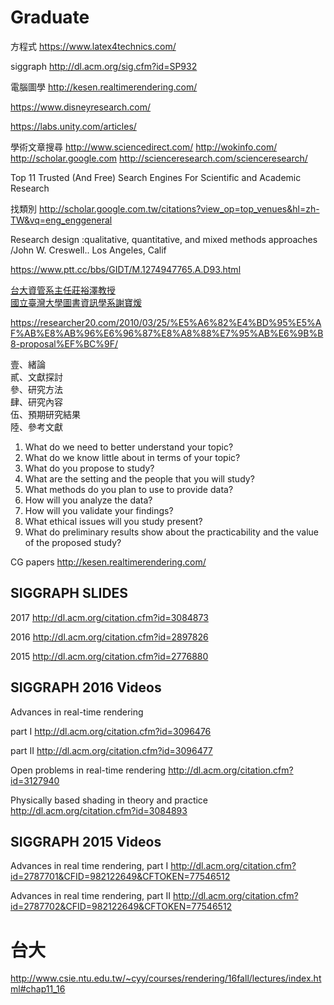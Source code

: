 # Graduate

方程式 
https://www.latex4technics.com/

siggraph
http://dl.acm.org/sig.cfm?id=SP932

電腦圖學
http://kesen.realtimerendering.com/

https://www.disneyresearch.com/

https://labs.unity.com/articles/


學術文章搜尋
http://www.sciencedirect.com/
http://wokinfo.com/
http://scholar.google.com
http://scienceresearch.com/scienceresearch/

Top 11 Trusted (And Free) Search Engines For Scientific and Academic Research

找類別
http://scholar.google.com.tw/citations?view_op=top_venues&hl=zh-TW&vq=eng_enggeneral


Research design :qualitative, quantitative, and mixed methods approaches /John W. Creswell..
   Los Angeles, Calif




https://www.ptt.cc/bbs/GIDT/M.1274947765.A.D93.html

[台大資管系主任莊裕澤教授](https://www.ptt.cc/bbs/Biology/M.1238934681.A.0E3.html)  
[國立臺灣大學圖書資訊學系謝寶煖](http://writingsos.blogspot.tw/2008/09/blog-post.html)  


https://researcher20.com/2010/03/25/%E5%A6%82%E4%BD%95%E5%AF%AB%E8%AB%96%E6%96%87%E8%A8%88%E7%95%AB%E6%9B%B8-proposal%EF%BC%9F/

壹、緒論  
貳、文獻探討  
參、研究方法  
肆、研究內容  
伍、預期研究結果  
陸、參考文獻  
1. What do we need to better understand your topic?  
2. What do we know little about in terms of your topic?  
3. What do you propose to study?  
4. What are the setting and the people that you will study?  
5. What methods do you plan to use to provide data?  
6. How will you analyze the data?  
7. How will you validate your findings?  
8. What ethical issues will you study present?  
9. What do preliminary results show about the practicability and the value of the proposed study?  


CG papers http://kesen.realtimerendering.com/

## SIGGRAPH SLIDES

2017 http://dl.acm.org/citation.cfm?id=3084873

2016 http://dl.acm.org/citation.cfm?id=2897826

2015 http://dl.acm.org/citation.cfm?id=2776880


## SIGGRAPH 2016 Videos

Advances in real-time rendering

part I http://dl.acm.org/citation.cfm?id=3096476

part II http://dl.acm.org/citation.cfm?id=3096477

Open problems in real-time rendering http://dl.acm.org/citation.cfm?id=3127940

Physically based shading in theory and practice http://dl.acm.org/citation.cfm?id=3084893


## SIGGRAPH 2015 Videos

Advances in real time rendering, part I http://dl.acm.org/citation.cfm?id=2787701&CFID=982122649&CFTOKEN=77546512

Advances in real time rendering, part II http://dl.acm.org/citation.cfm?id=2787702&CFID=982122649&CFTOKEN=77546512


# 台大 
http://www.csie.ntu.edu.tw/~cyy/courses/rendering/16fall/lectures/index.html#chap11_16
